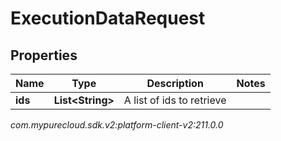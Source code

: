 # ExecutionDataRequest


## Properties

| Name | Type | Description | Notes |
| ------------ | ------------- | ------------- | ------------- |
| **ids** | **List&lt;String&gt;** | A list of ids to retrieve |  |




_com.mypurecloud.sdk.v2:platform-client-v2:211.0.0_
